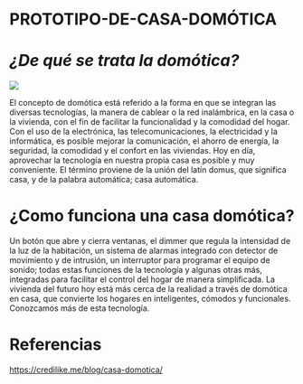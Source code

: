 # PROTOTIPO-DE-CASA-DOMÓTICA

_¿De qué se trata la domótica?_
================================
![](https://el-cobre-crea-hogar.es/sites/default/files/styles/article_full/public/articles/sistema-domotica.jpg?itok=oi796MQ-) 

El concepto de domótica está referido a la forma en que se integran las diversas tecnologías, la manera de cablear o la red inalámbrica, en la casa o la vivienda, con el fin de facilitar la funcionalidad y la comodidad del hogar. Con el uso de la electrónica, las telecomunicaciones, la electricidad y la informática, es posible mejorar la comunicación, el ahorro de energía, la seguridad, la comodidad y el confort en las viviendas. Hoy en día, aprovechar la tecnología en nuestra propia casa es posible y muy conveniente. El término proviene de la unión del latín domus, que significa casa, y de la palabra automática; casa automática.
 
 ¿Como funciona una casa domótica?
 =================================
 Un botón que abre y cierra ventanas, el dimmer que regula la intensidad de la luz de la habitación, un sistema de alarmas integrado con detector de movimiento y de intrusión, un interruptor para programar el equipo de sonido; todas estas funciones de la tecnología y algunas otras más, integradas para facilitar el control del hogar de manera simplificada. La vivienda del futuro hoy está más cerca de la realidad a través de domótica en casa, que convierte los hogares en inteligentes, cómodos y funcionales. Conozcamos más de esta tecnología.
 
__Referencias__
===============
https://credilike.me/blog/casa-domotica/
